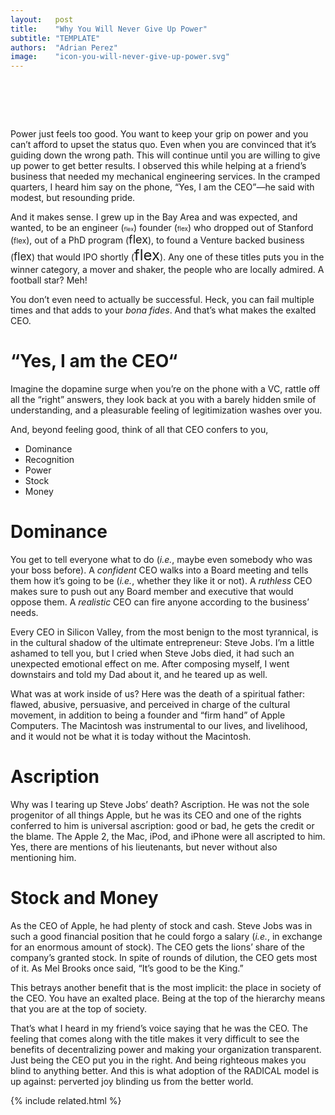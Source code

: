 ```yaml
---
layout:   post
title:    "Why You Will Never Give Up Power"
subtitle: "TEMPLATE"
authors:  "Adrian Perez"
image:    "icon-you-will-never-give-up-power.svg"
---
```


<div style="display:none;">
 <p>Power just feels too good. You want to keep your grip on power, even when you are convinced that it&rsquo;s going down the wrong path. &ldquo;Yes, I am the CEO&rdquo; he said with modest, but resounding pride.</p>
</div>

<h1>&nbsp;</h1>
 <p>Power just feels too good. You want to keep your grip on power and you can&rsquo;t afford to upset the status quo. Even when you are convinced that it&rsquo;s guiding down the wrong path. This will continue until you are willing to give up power to get better results. I observed this while helping at a friend&rsquo;s business that needed my mechanical engineering services. In the cramped quarters, I heard him say on the phone, &ldquo;Yes, I am the CEO&rdquo;&mdash;he said with modest, but resounding pride.</p>
 <p>And it makes sense. I grew up in the Bay Area and was expected, and wanted, to be an
 engineer (<span style="font-size:xx-small; ">flex</span>)
 founder (<span style="font-size:x-small; ">flex</span>)
 who dropped out of Stanford (<span style="font-size:smaller; ">flex</span>),
 out of a PhD program (<span style="font-size:large; ">flex</span>),
 to found a Venture backed business (<span style="font-size:larger; ">flex</span>) that
 would IPO shortly (<span style="font-size:x-large; ">flex</span>).
 Any one of these titles puts you in the winner category, a mover and shaker, the people who are locally admired. A football star? Meh!</p>
 <p>You don&rsquo;t even need to actually be successful. Heck, you can fail multiple times and that adds to your <em>bona fides</em>. And that&rsquo;s what makes the exalted CEO.</p>

<h1>&ldquo;Yes, I am the CEO&ldquo;</h1>
 <p>Imagine the dopamine surge when you&rsquo;re on the phone with a VC, rattle off all the &ldquo;right&rdquo; answers, they look back at you with a barely hidden smile of understanding, and a pleasurable feeling of legitimization washes over you.</p>
 <p>And, beyond feeling good, think of all that CEO confers to you,</p>
 <ul>
  <li>Dominance</li>
  <li>Recognition</li>
  <li>Power</li>
  <li>Stock</li>
  <li>Money</li>
 </ul>

<h1>Dominance</h1>
 <p>You get to tell everyone what to do (<em>i.e.</em>, maybe even somebody who was your boss before). A <em>confident</em> CEO walks into a Board meeting and tells them how it&rsquo;s going to be (<em>i.e.</em>, whether they like it or not). A <em>ruthless</em> CEO makes sure to push out any Board member and executive that would oppose them. A <em>realistic</em> CEO can fire anyone according to the business&rsquo; needs.</p>
 <p>Every CEO in Silicon Valley, from the most benign to the most tyrannical, is in the cultural shadow of the ultimate entrepreneur: Steve Jobs. I&rsquo;m a little ashamed to tell you, but I cried when Steve Jobs died, it had such an unexpected emotional effect on me. After composing myself, I went downstairs and told my Dad about it, and he teared up as well.</p>
 <p>What was at work inside of us? Here was the death of a spiritual father: flawed, abusive, persuasive, and perceived in charge of the cultural movement, in addition to being a founder and &ldquo;firm hand&rdquo; of Apple Computers. The Macintosh was instrumental to our lives, and livelihood, and it would not be what it is today without the Macintosh.</p>

<h1>Ascription</h1>
 <p>Why was I tearing up Steve Jobs&rsquo; death? Ascription. He was not the sole progenitor of all things Apple, but he was its CEO and one of the rights conferred to him is universal ascription: good or bad, he gets the credit or the blame. The Apple 2, the Mac, iPod, and iPhone were all ascripted to him. Yes, there are mentions of his lieutenants, but never without also mentioning him.</p>

<h1>Stock and Money</h1>
 <p>As the CEO of Apple, he had plenty of stock and cash. Steve Jobs was in such a good financial position that he could forgo a salary (<em>i.e.</em>, in exchange for an enormous amount of stock). The CEO gets the lions&rsquo; share of the company&rsquo;s granted stock. In spite of rounds of dilution, the CEO gets most of it. As Mel Brooks once said, &ldquo;It&rsquo;s good to be the King.&rdquo;</p>
 <p>This betrays another benefit that is the most implicit: the place in society of the CEO. You have an exalted place. Being at the top of the hierarchy means that you are at the top of society.</p>
 <p>That&rsquo;s what I heard in my friend&rsquo;s voice saying that he was the CEO. The feeling that comes along with the title makes it very difficult to see the benefits of decentralizing power and making your organization transparent. Just being the CEO put you in the right. And being righteous makes you blind to anything better. And this is what adoption of the RADICAL model is up against: perverted joy blinding us from the better world.</p>

{% include related.html %}
